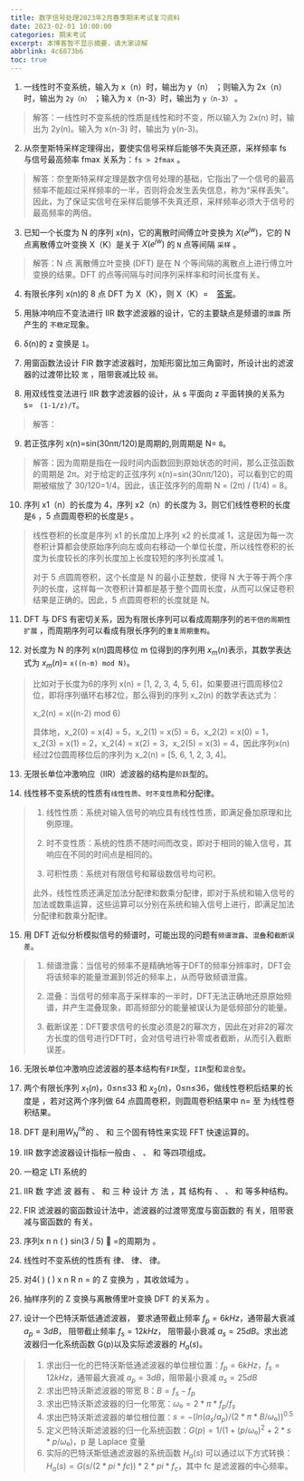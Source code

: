 ```yaml
---
title: 数字信号处理2023年2月春季期末考试复习资料
date: 2023-02-01 10:00:00
categories: 期末考试
excerpt: 本博客暂不显示摘要，请大家谅解
abbrlink: 4c6873b6
toc: true
---
```


1. 一线性时不变系统，输入为 x（n）时，输出为 y（n） ；则输入为 2x（n）时，输出为 `2y（n）` ；输入为 x（n-3）时，输出为 `y（n-3）` 。
> 解答：一线性时不变系统的性质是线性和时不变，所以输入为 2x(n) 时，输出为 2y(n)。输入为 x(n-3) 时，输出为 y(n-3)。

2. 从奈奎斯特采样定理得出，要使实信号采样后能够不失真还原，采样频率 fs 与信号最高频率 fmax 关系为：`fs > 2fmax` 。
> 解答：奈奎斯特采样定理是数字信号处理的基础，它指出了一个信号的最高频率不能超过采样频率的一半，否则将会发生丢失信息，称为“采样丢失”。因此，为了保证实信号在采样后能够不失真还原，采样频率必须大于信号的最高频率的两倍。

3. 已知一个长度为 N 的序列 x(n)，它的离散时间傅立叶变换为 $X(e^{jw})$，它的 N 点离散傅立叶变换 X（K）是关于 $X(e^{jw})$ 的 `N` 点等间隔 `采样` 。
> 解答：N 点 离散傅立叶变换 (DFT) 是在 N 个等间隔的离散点上进行傅立叶变换的结果。DFT 的点等间隔与时间序列采样率和时间长度有关。

4. 有限长序列 x(n)的 8 点 DFT 为 X（K），则 X（K）= ` ` [答案](https://iknow-pic.cdn.bcebos.com/e4dde71190ef76c6d9eac54d9f16fdfaaf51679f?x-bce-process=image%2Fresize%2Cm_lfit%2Cw_600%2Ch_800%2Climit_1%2Fquality%2Cq_85%2Fformat%2Cf_auto)。
>

5. 用脉冲响应不变法进行 IIR 数字滤波器的设计，它的主要缺点是频谱的`泄露` 所产生的 `不稳定`现象。
>

6. δ(n)的 z 变换是 `1`。
>

7. 用窗函数法设计 FIR 数字滤波器时，加矩形窗比加三角窗时，所设计出的滤波器的过渡带比较 `宽` ，阻带衰减比较 `弱`。
>

8. 用双线性变法进行 IIR 数字滤波器的设计，从 s 平面向 z 平面转换的关系为 s= ` (1-1/z)/T`。
> 解答：

9. 若正弦序列 x(n)=sin(30nπ/120)是周期的,则周期是 N= `8`。
> 解答：因为周期是指在一段时间内函数回到原始状态的时间，那么正弦函数的周期是 2π。对于给定的正弦序列 x(n)=sin(30nπ/120)，可以看到它的周期被缩放了 30/120=1/4。因此，该正弦序列的周期 N = (2π) / (1/4) = 8。

10. 序列 x1（n）的长度为 4，序列 x2（n）的长度为 3，则它们线性卷积的长度是`6` ，5 点圆周卷积的长度是`5` 。
> 线性卷积的长度是序列 x1 的长度加上序列 x2 的长度减 1，这是因为每一次卷积计算都会使原始序列向左或向右移动一个单位长度，所以线性卷积的长度为长度较长的序列长度加上长度较短的序列长度减 1。
> 
> 对于 5 点圆周卷积，这个长度是 N 的最小正整数，使得 N 大于等于两个序列的长度，这样每一次卷积计算都是基于整个圆周长度，从而可以保证卷积结果是正确的。因此，5 点圆周卷积的长度就是 N。

11. DFT 与 DFS 有密切关系，因为有限长序列可以看成周期序列的`若干倍的周期性扩展` ，而周期序列可以看成有限长序列的`重复周期重构`。

12. 对长度为 N 的序列 x(n)圆周移位 m 位得到的序列用 $x_m(n)$表示，其数学表达式为 $x_m(n)$= `x((n-m) mod N)`。
> 比如对于长度为6的序列 x(n) = [1, 2, 3, 4, 5, 6]，如果要进行圆周移位2位，即将序列循环右移2位，那么得到的序列 x_2(n) 的数学表达式为：
>
> x_2(n) = x((n-2) mod 6)
> 
> 具体地，x_2(0) = x(4) = 5，x_2(1) = x(5) = 6，x_2(2) = x(0) = 1，x_2(3) = x(1) = 2，x_2(4) = x(2) = 3，x_2(5) = x(3) = 4，因此序列x(n)经过2位圆周移位后的序列为 x_2(n) = [5, 6, 1, 2, 3, 4]。


13. 无限长单位冲激响应（IIR）滤波器的结构是`阶跃`型的。

14. 线性移不变系统的性质有`线性性质`、`时不变性质`和分配律。
> 1. 线性性质：系统对输入信号的响应具有线性性质，即满足叠加原理和比例原理。
>
> 2. 时不变性质：系统的性质不随时间而改变，即对于相同的输入信号，其响应在不同的时间点是相同的。
>
> 3. 可积性质：系统对有限信号和幂级数信号均可积。
>
> 此外，线性性质还满足加法分配律和数乘分配律，即对于系统和输入信号的加法或数乘运算，这些运算可以分别在系统和输入信号上进行，即满足加法分配律和数乘分配律。

15. 用 DFT 近似分析模拟信号的频谱时，可能出现的问题有`频谱泄露`、`混叠`和`截断误差`。
> 1. 频谱泄露：当信号的频率不是精确地等于DFT的频率分辨率时，DFT会将该频率的能量泄漏到邻近的频率上，从而导致频谱泄露。
>
> 2. 混叠：当信号的频率高于采样率的一半时，DFT无法正确地还原原始频谱，并产生混叠现象，即高频部分的能量被误认为是低频部分的能量。
>
> 3. 截断误差：DFT要求信号的长度必须是2的幂次方，因此在对非2的幂次方长度的信号进行DFT时，会对信号进行补零或者截断，从而引入截断误差。

16. 无限长单位冲激响应滤波器的基本结构有`FIR`型，`IIR`型和`混合型`。





17. 两个有限长序列 $x_1(n)$，0≤n≤33 和 $x_2(n)$，0≤n≤36，做线性卷积后结果的长度是 ，若对这两个序列做 64 点圆周卷积，则圆周卷积结果中 n= 至 为线性卷积结果。

18. DFT 是利用$W_{N}^{nk}$的 、 和 三个固有特性来实现 FFT 快速运算的。

19. IIR 数字滤波器设计指标一般由 、 、 和 等四项组成。

20. 一稳定 LTI 系统的

21. IIR 数 字滤 波 器有 、 和 三 种 设计 方 法 ，其 结构有 、 、 和 等多种结构。

22. FIR 滤波器的窗函数设计法中，滤波器的过渡带宽度与窗函数的 有关，阻带衰减与窗函数的 有关。

23. 序列x n n ( ) sin(3 / 5)  =的周期为 。

24. 线性时不变系统的性质有 律、 律、 律。

25. 对4( ) ( ) x n R n = 的 Z 变换为 ，其收敛域为 。

26. 抽样序列的 Z 变换与离散傅里叶变换 DFT 的关系为 。














37. 设计一个巴特沃斯低通滤波器， 要求通带截止频率 $f_p=6 kHz$，通带最大衰减 $a_p=3 dB$， 阻带截止频率 $f_s=12kHz$， 阻带最小衰减 $a_s=25 dB$。求出滤波器归一化系统函数 G(p)以及实际滤波器的 $H_a(s)$。
> 1. 求出归一化的巴特沃斯低通滤波器的单位根位置：$f_p=6 kHz$，$f_s=12kHz$，通带最大衰减 $a_p=3 dB$，阻带最小衰减 $a_s=25 dB$
> 2. 求出巴特沃斯滤波器的带宽 B：$B = f_s - f_p$
> 3. 求出巴特沃斯滤波器的归一化带宽：$ω₀ = 2 * π * f_p / f_s$
> 4. 求出巴特沃斯滤波器的单位根位置：$s = -(ln(a_s / a_p) / (2 * π * B / ω₀))^0.5$
> 5. 定义巴特沃斯滤波器的归一化系统函数：$G(p) = 1 / (1 + (p / ω₀)^2 + 2 * s * p / ω₀)$，p 是 Laplace 变量
> 6. 实际的巴特沃斯低通滤波器的系统函数 $H_a(s)$ 可以通过以下方式转换：$H_a(s) = G(s / (2 * pi * fc)) * 2 * pi * f_c$，其中 fc 是滤波器的中心频率。


